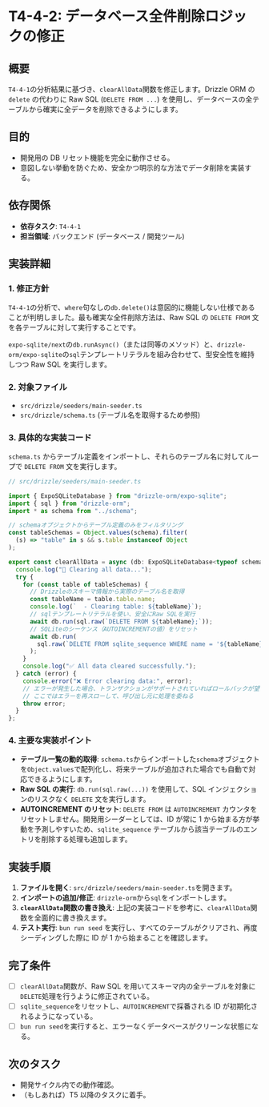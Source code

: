 # T4-4-2: データベース全件削除ロジックの修正

## 概要

`T4-4-1`の分析結果に基づき、`clearAllData`関数を修正します。Drizzle ORM の `delete` の代わりに Raw SQL (`DELETE FROM ...`) を使用し、データベースの全テーブルから確実に全データを削除できるようにします。

## 目的

- 開発用の DB リセット機能を完全に動作させる。
- 意図しない挙動を防ぐため、安全かつ明示的な方法でデータ削除を実装する。

## 依存関係

- **依存タスク**: `T4-4-1`
- **担当領域**: バックエンド (データベース / 開発ツール)

## 実装詳細

### 1. 修正方針

`T4-4-1`の分析で、`where`句なしの`db.delete()`は意図的に機能しない仕様であることが判明しました。最も確実な全件削除方法は、Raw SQL の `DELETE FROM` 文を各テーブルに対して実行することです。

`expo-sqlite/next`の`db.runAsync()`（または同等のメソッド）と、`drizzle-orm/expo-sqlite`の`sql`テンプレートリテラルを組み合わせて、型安全性を維持しつつ Raw SQL を実行します。

### 2. 対象ファイル

- `src/drizzle/seeders/main-seeder.ts`
- `src/drizzle/schema.ts` (テーブル名を取得するため参照)

### 3. 具体的な実装コード

`schema.ts` からテーブル定義をインポートし、それらのテーブル名に対してループで `DELETE FROM` 文を実行します。

```typescript
// src/drizzle/seeders/main-seeder.ts

import { ExpoSQLiteDatabase } from "drizzle-orm/expo-sqlite";
import { sql } from "drizzle-orm";
import * as schema from "../schema";

// schemaオブジェクトからテーブル定義のみをフィルタリング
const tableSchemas = Object.values(schema).filter(
  (s) => "table" in s && s.table instanceof Object
);

export const clearAllData = async (db: ExpoSQLiteDatabase<typeof schema>) => {
  console.log("🧹 Clearing all data...");
  try {
    for (const table of tableSchemas) {
      // Drizzleのスキーマ情報から実際のテーブル名を取得
      const tableName = table.table.name;
      console.log(`  - Clearing table: ${tableName}`);
      // sqlテンプレートリテラルを使い、安全にRaw SQLを実行
      await db.run(sql.raw(`DELETE FROM ${tableName};`));
      // SQLiteのシーケンス（AUTOINCREMENTの値）をリセット
      await db.run(
        sql.raw(`DELETE FROM sqlite_sequence WHERE name = '${tableName}';`)
      );
    }
    console.log("✅ All data cleared successfully.");
  } catch (error) {
    console.error("❌ Error clearing data:", error);
    // エラーが発生した場合、トランザクションがサポートされていればロールバックが望ましい
    // ここではエラーを再スローして、呼び出し元に処理を委ねる
    throw error;
  }
};
```

### 4. 主要な実装ポイント

- **テーブル一覧の動的取得**: `schema.ts`からインポートした`schema`オブジェクトを`Object.values`で配列化し、将来テーブルが追加された場合でも自動で対応できるようにします。
- **Raw SQL の実行**: `db.run(sql.raw(...))` を使用して、SQL インジェクションのリスクなく `DELETE` 文を実行します。
- **AUTOINCREMENT のリセット**: `DELETE FROM` は `AUTOINCREMENT` カウンタをリセットしません。開発用シーダーとしては、ID が常に 1 から始まる方が挙動を予測しやすいため、`sqlite_sequence` テーブルから該当テーブルのエントリを削除する処理も追加します。

## 実装手順

1. **ファイルを開く**: `src/drizzle/seeders/main-seeder.ts`を開きます。
2. **インポートの追加/修正**: `drizzle-orm`から`sql`をインポートします。
3. **`clearAllData`関数の書き換え**: 上記の実装コードを参考に、`clearAllData`関数を全面的に書き換えます。
4. **テスト実行**: `bun run seed` を実行し、すべてのテーブルがクリアされ、再度シーディングした際に ID が 1 から始まることを確認します。

## 完了条件

- [ ] `clearAllData`関数が、Raw SQL を用いてスキーマ内の全テーブルを対象に`DELETE`処理を行うように修正されている。
- [ ] `sqlite_sequence`をリセットし、`AUTOINCREMENT`で採番される ID が初期化されるようになっている。
- [ ] `bun run seed`を実行すると、エラーなくデータベースがクリーンな状態になる。

## 次のタスク

- 開発サイクル内での動作確認。
- （もしあれば）T5 以降のタスクに着手。
